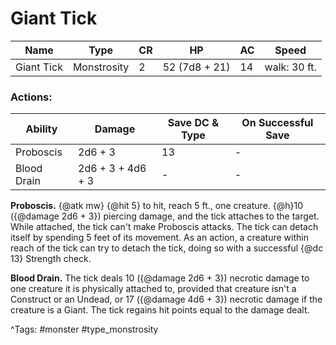 # Giant Tick

| Name | Type | CR | HP | AC | Speed |
|------|------|----|----|----|-------|
| Giant Tick | Monstrosity | 2 | 52 (7d8 + 21) | 14 | walk: 30 ft. |

### Actions:

| Ability | Damage | Save DC & Type | On Successful Save |
|---------|--------|----------------|--------------------|
| Proboscis | 2d6 + 3 | 13 | - |
| Blood Drain | 2d6 + 3 + 4d6 + 3 | - | - |


**Proboscis.** {@atk mw} {@hit 5} to hit, reach 5 ft., one creature. {@h}10 ({@damage 2d6 + 3}) piercing damage, and the tick attaches to the target. While attached, the tick can't make Proboscis attacks. The tick can detach itself by spending 5 feet of its movement. As an action, a creature within reach of the tick can try to detach the tick, doing so with a successful {@dc 13} Strength check.

**Blood Drain.** The tick deals 10 ({@damage 2d6 + 3}) necrotic damage to one creature it is physically attached to, provided that creature isn't a Construct or an Undead, or 17 ({@damage 4d6 + 3}) necrotic damage if the creature is a Giant. The tick regains hit points equal to the damage dealt.

^Tags: #monster #type_monstrosity